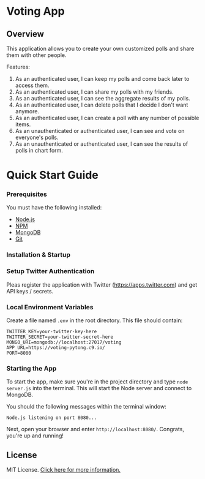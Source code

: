 # Voting App

## Overview

This application allows you to create your own customized polls and share them with other people.

Features:
1. As an authenticated user, I can keep my polls and come back later to access them.
2. As an authenticated user, I can share my polls with my friends.
3. As an authenticated user, I can see the aggregate results of my polls.
4. As an authenticated user, I can delete polls that I decide I don't want anymore.
5. As an authenticated user, I can create a poll with any number of possible items.
6. As an unauthenticated or authenticated user, I can see and vote on everyone's polls.
7. As an unauthenticated or authenticated user, I can see the results of polls in chart form.


# Quick Start Guide

### Prerequisites

You must have the following installed:

- [Node.js](https://nodejs.org/)
- [NPM](https://nodejs.org/)
- [MongoDB](http://www.mongodb.org/)
- [Git](https://git-scm.com/)

### Installation & Startup


### Setup Twitter Authentication

Pleas register the application with Twitter (https://apps.twitter.com) and get API keys / secrets.

### Local Environment Variables

Create a file named `.env` in the root directory. This file should contain:

```
TWITTER_KEY=your-twitter-key-here
TWITTER_SECRET=your-twitter-secret-here
MONGO_URI=mongodb://localhost:27017/voting
APP_URL=https://voting-pytong.c9.io/
PORT=8080
```

### Starting the App

To start the app, make sure you're in the project directory and type `node server.js` into the terminal. This will start the Node server and connect to MongoDB.

You should the following messages within the terminal window:

```
Node.js listening on port 8080...
```

Next, open your browser and enter `http://localhost:8080/`. Congrats, you're up and running!


## License

MIT License. [Click here for more information.](LICENSE.md)
